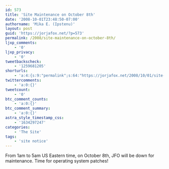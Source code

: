 ```yaml
---
id: 573
title: 'Site Maintenance on October 8th'
date: '2008-10-01T23:48:50-07:00'
authorname: 'Mika E. (Ipstenu)'
layout: post
guid: 'https://jorjafox.net/?p=573'
permalink: /2008/site-maintenance-on-october-8th/
ljxp_comments:
    - '0'
ljxp_privacy:
    - '0'
tweetbackscheck:
    - '1259681205'
shorturls:
    - 'a:4:{s:9:"permalink";s:64:"https://jorjafox.net/2008/10/01/site-maintenance-on-october-8th/";s:7:"tinyurl";s:25:"http://tinyurl.com/lrzu7a";s:4:"isgd";s:18:"http://is.gd/53ap1";s:5:"bitly";s:20:"http://bit.ly/6LXSkq";}'
twittercomments:
    - 'a:0:{}'
tweetcount:
    - '0'
btc_comment_counts:
    - 'a:0:{}'
btc_comment_summary:
    - 'a:0:{}'
astra_style_timestamp_css:
    - '1634297247'
categories:
    - 'The Site'
tags:
    - 'site notice'
---
```


From 1am to 5am US Eastern time, on October 8th, JFO will be down for maintenance. Time for operating system patches!
